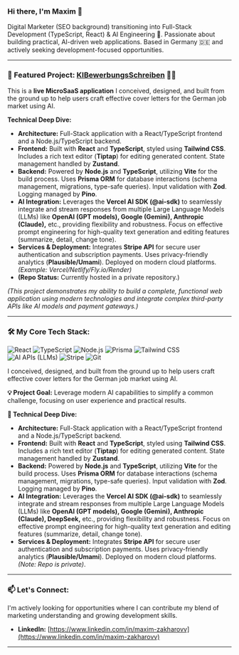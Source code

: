 
### Hi there, I'm Maxim 👋


Digital Marketer (SEO background) transitioning into Full-Stack Development (TypeScript, React) & AI Engineering 🤖. Passionate about building practical, AI-driven web applications. Based in Germany 🇩🇪 and actively seeking development-focused opportunities.

---

### 🚀 Featured Project: [KIBewerbungsSchreiben](https://kibewerbungsschreiben.de/) 📄✨

This is a **live MicroSaaS application** I conceived, designed, and built from the ground up to help users craft effective cover letters for the German job market using AI.

**Technical Deep Dive:**

*   **Architecture:** Full-Stack application with a React/TypeScript frontend and a Node.js/TypeScript backend.
*   **Frontend:** Built with **React** and **TypeScript**, styled using **Tailwind CSS**. Includes a rich text editor (**Tiptap**) for editing generated content. State management handled by **Zustand**.
*   **Backend:** Powered by **Node.js** and **TypeScript**, utilizing **Vite** for the build process. Uses **Prisma ORM** for database interactions (schema management, migrations, type-safe queries). Input validation with **Zod**. Logging managed by **Pino**.
*   **AI Integration:** Leverages the **Vercel AI SDK (@ai-sdk)** to seamlessly integrate and stream responses from multiple Large Language Models (LLMs) like **OpenAI (GPT models), Google (Gemini), Anthropic (Claude),** etc., providing flexibility and robustness. Focus on effective prompt engineering for high-quality text generation and editing features (summarize, detail, change tone).
*   **Services & Deployment:** Integrates **Stripe API** for secure user authentication and subscription payments. Uses privacy-friendly analytics (**Plausible/Umami**). Deployed on modern cloud platforms. *(Example: Vercel/Netlify/Fly.io/Render)*
*   **(Repo Status:** Currently hosted in a private repository.)

_(This project demonstrates my ability to build a complete, functional web application using modern technologies and integrate complex third-party APIs like AI models and payment gateways.)_

---

### 🛠️ My Core Tech Stack:

![React](https://img.shields.io/badge/-React-61DAFB?style=flat-square&logo=react&logoColor=white)
![TypeScript](https://img.shields.io/badge/-TypeScript-3178C6?style=flat-square&logo=typescript&logoColor=white)
![Node.js](https://img.shields.io/badge/-Node.js-339933?style=flat-square&logo=node.js&logoColor=white)
![Prisma](https://img.shields.io/badge/-Prisma-2D3748?style=flat-square&logo=prisma&logoColor=white)
![Tailwind CSS](https://img.shields.io/badge/-Tailwind_CSS-38B2AC?style=flat-square&logo=tailwind-css&logoColor=white)
![AI APIs (LLMs)](https://img.shields.io/badge/-AI_APIs_(LLMs)-0077B6?style=flat-square&logo=openai&logoColor=white)
![Stripe](https://img.shields.io/badge/-Stripe-6772E5?style=flat-square&logo=stripe&logoColor=white)
![Git](https://img.shields.io/badge/-Git-F05032?style=flat-square&logo=git) 

I conceived, designed, and built from the ground up to help users craft effective cover letters for the German job market using AI.

**💡 Project Goal:** Leverage modern AI capabilities to simplify a common challenge, focusing on user experience and practical results.

**🔧 Technical Deep Dive:**

*   **Architecture:** Full-Stack application with a React/TypeScript frontend and a Node.js/TypeScript backend.
*   **Frontend:** Built with **React** and **TypeScript**, styled using **Tailwind CSS**. Includes a rich text editor (**Tiptap**) for editing generated content. State management handled by **Zustand**.
*   **Backend:** Powered by **Node.js** and **TypeScript**, utilizing **Vite** for the build process. Uses **Prisma ORM** for database interactions (schema management, migrations, type-safe queries). Input validation with **Zod**. Logging managed by **Pino**.
*   **AI Integration:** Leverages the **Vercel AI SDK (@ai-sdk)** to seamlessly integrate and stream responses from multiple Large Language Models (LLMs) like **OpenAI (GPT models), Google (Gemini), Anthropic (Claude), DeepSeek,** etc., providing flexibility and robustness. Focus on effective prompt engineering for high-quality text generation and editing features (summarize, detail, change tone).
*   **Services & Deployment:** Integrates **Stripe API** for secure user authentication and subscription payments. Uses privacy-friendly analytics (**Plausible/Umami**). Deployed on modern cloud platforms. *(Note: Repo is private)*.


---

### 📫 Let's Connect:

I'm actively looking for opportunities where I can contribute my blend of marketing understanding and growing development skills.

*   **LinkedIn:** [https://www.linkedin.com/in/maxim-zakharovv](https://www.linkedin.com/in/maxim-zakharovv)

---
